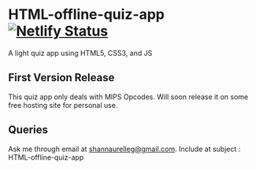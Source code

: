# HTML-offline-quiz-app [![Netlify Status](https://api.netlify.com/api/v1/badges/53d668ac-6935-4ead-964f-6edfb64fdb95/deploy-status)](https://app.netlify.com/sites/imaginative-zabaione-d397b9/deploys)

A light quiz app using HTML5, CSS3, and JS

## First Version Release

This quiz app only deals with MIPS Opcodes. Will soon release it on some free hosting site for personal use. 

## Queries

Ask me through email at shannaurelleg@gmail.com. Include at subject : HTML-offline-quiz-app
